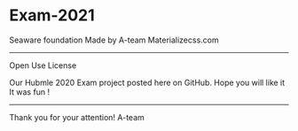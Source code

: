 # Exam-2021
Seaware foundation
Made by A-team
Materializecss.com

-------------------

Open Use License

Our Hubmle 2020 Exam project posted here on GitHub.
Hope you will like it 
It was fun !

-------------------

Thank you for your attention!
A-team